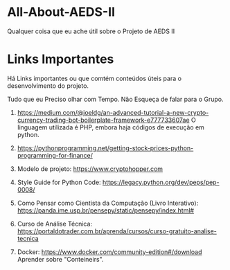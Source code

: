 # All-About-AEDS-II
Qualquer coisa que eu ache útil sobre o Projeto de AEDS II

# Links Importantes
Há Links importantes ou que comtém conteúdos úteis para o desenvolvimento do projeto.

Tudo que eu Preciso olhar com Tempo. Não Esqueça de falar para o Grupo.
  
  1. https://medium.com/@joeldg/an-advanced-tutorial-a-new-crypto-currency-trading-bot-boilerplate-framework-e777733607ae
      O linguagem utilizada é PHP, embora haja códigos de execução em python.

  2. https://pythonprogramming.net/getting-stock-prices-python-programming-for-finance/
  
  3. Modelo de projeto: https://www.cryptohopper.com
  
  4. Style Guide for Python Code: https://legacy.python.org/dev/peps/pep-0008/
  
  5. Como Pensar como Cientista da Computação (Livro Interativo): https://panda.ime.usp.br/pensepy/static/pensepy/index.html#
  
  6. Curso de Análise Técnica: https://portaldotrader.com.br/aprenda/cursos/curso-gratuito-analise-tecnica
  
  7. Docker: https://www.docker.com/community-edition#/download
      Aprender sobre "Conteineirs".
